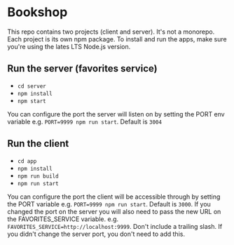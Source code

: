 # Bookshop

This repo contains two projects (client and server). It's not a monorepo. Each project is its own npm package.
To install and run the apps, make sure you're using the lates LTS Node.js version.

## Run the server (favorites service)

- `cd server`
- `npm install`
- `npm start`

You can configure the port the server will listen on by setting the PORT env variable e.g. `PORT=9999 npm run start`. Default is `3004`

## Run the client

- `cd app`
- `npm install`
- `npm run build`
- `npm run start`

You can configure the port the client will be accessible through by setting the PORT variable e.g. `PORT=9999 npm run start`. Default is `3000`.
If you changed the port on the server you will also need to pass the new URL on the FAVORITES_SERVICE variable. e.g. `FAVORITES_SERVICE=http://localhost:9999`. Don't include a trailing slash. If you didn't change the server port, you don't need to add this.
